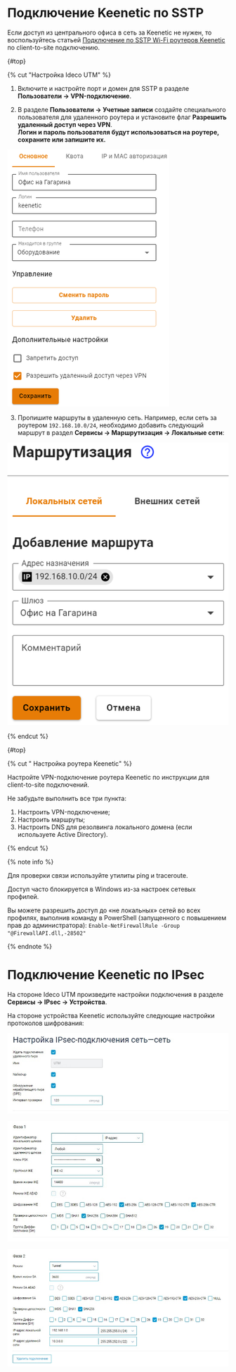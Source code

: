 # Подключение Keenetic по SSTP

Если доступ из центрального офиса в сеть за Keenetic не нужен, то воспользуйтесь статьей [Подключение по SSTP Wi-Fi роутеров Keenetic](../../../../recipes/popular-recipes/vpn/sstp-connecting-keenetic-wi-fi-routers.md) по client-to-site подключению.

{#top}

{% cut "Настройка Ideco UTM" %}

1. Включите и настройте порт и домен для SSTP в разделе **Пользователи -> VPN-подключение**.

2. В разделе **Пользователи -> Учетные записи** создайте специального пользователя для удаленного роутера и установите флаг **Разрешить удаленный доступ через VPN**. \
**Логин и пароль пользователя будут использоваться на роутере, сохраните или запишите их.**

![](../../../../../_images/keenetic-connection1.png)

3. Пропишите маршруты в удаленную сеть. Например, если сеть за роутером `192.168.10.0/24`, необходимо добавить следующий маршрут в раздел **Сервисы -> Маршрутизация -> Локальные сети**:

![](../../../../../_images/keenetic-connection2.png)

{% endcut %}

{#top}

{% cut " Настройка роутера Keenetic" %}

Настройте VPN-подключение роутера Keenetic по инструкции для client-to-site подключений.

Не забудьте выполнить все три пункта:

1. Настроить VPN-подключение;
2. Настроить маршруты;
3. Настроить DNS для резолвинга локального домена (если используете Active Directory).

{% endcut %}

{% note info %}

Для проверки связи используйте утилиты ping и traceroute.

Доступ часто блокируется в Windows из-за настроек сетевых профилей.

Вы можете разрешить доступ до «не локальных» сетей во всех профилях, выполнив команду в PowerShell (запущенного с повышением прав до администратора): `Enable-NetFirewallRule -Group "@FirewallAPI.dll,-28502"`

{% endnote %}

# Подключение Keenetic по IPsec

На стороне Ideco UTM произведите настройки подключения в разделе **Сервисы -> IPsec -> Устройства**.

На стороне устройства Keenetic используйте следующие настройки протоколов шифрования:

![](../../../../../_images/keenetic-connection3.jpg)

![](../../../../../_images/keenetic-connection4.jpg)

![](../../../../../_images/keenetic-connection5.jpg)

